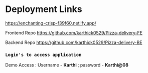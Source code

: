 # Deployment Links

<a href="https://enchanting-crisp-f39f60.netlify.app/" target="_blank">https://enchanting-crisp-f39f60.netlify.app/</a>

<p>Frontend Repo <a href="https://github.com/karthick0529/Pizza-delivery-FE" target="_blank">https://github.com/karthick0529/Pizza-delivery-FE </a></p>

<p>Backend Repo <a href="https://github.com/karthick0529/Pizza-delivery-BE" target="_blank">https://github.com/karthick0529/Pizza-delivery-BE </a></p>


### `Login's to access application`

<div><p>Demo Access : Username -  <b>Karthi </b> ; password - <b>Karthi@08 </b> </p> </div>
